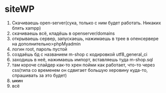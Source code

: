 # siteWP

1. Скачиваешь open-server(сука, только с ним будет работать. Никаких блять xampp) 
2. скачиваешь всё, кладёшь в openserver/domains
3. открываешь сервер, запускаешь, нажимаешь в трее в опенсервере на дополнительно>phpMyadmin 
4. логин root, пароль пустой 
5. создаёшь бд с названием m-shop c кодировкой utf8_general_ci 
6. заходишь в неё, нажимаешь импорт, вставляешь туда m-shop.sql
7. там короче слайдер как-то хрен пойми как работает, что-то через css(типа со временем он сдвигает большую херовину куда-то, спрашивать за это будет)
8. ~~ыкин~~ 
9. всё